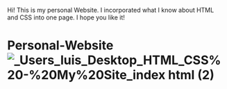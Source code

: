 
Hi! This is my personal Website. I incorporated what I know about HTML and CSS into one page. I hope you like it!
# Personal-Website![_Users_luis_Desktop_HTML_CSS%20-%20My%20Site_index html (2)](https://user-images.githubusercontent.com/91508647/136099499-eed4fc4a-8190-4508-a13e-3e7fe294ccf0.png)
